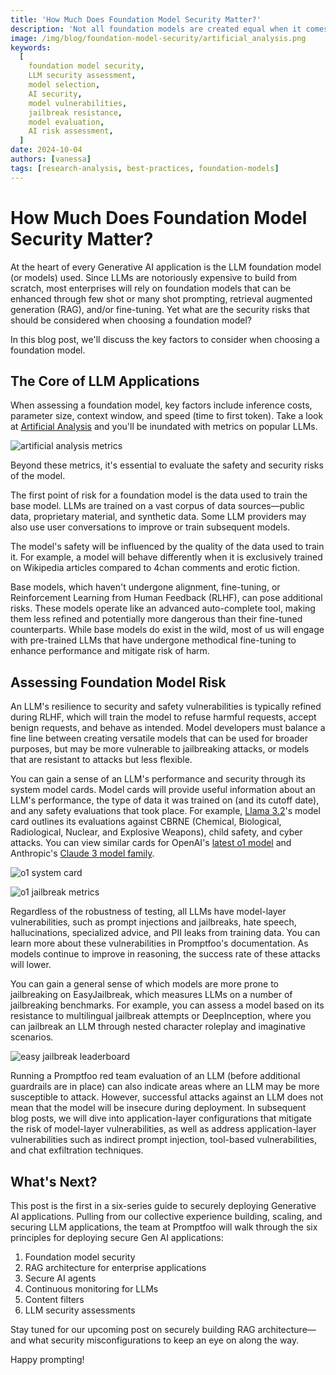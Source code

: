 ```yaml
---
title: 'How Much Does Foundation Model Security Matter?'
description: 'Not all foundation models are created equal when it comes to security. Learn what to look for in model cards and how to assess jailbreak resistance before you build.'
image: /img/blog/foundation-model-security/artificial_analysis.png
keywords:
  [
    foundation model security,
    LLM security assessment,
    model selection,
    AI security,
    model vulnerabilities,
    jailbreak resistance,
    model evaluation,
    AI risk assessment,
  ]
date: 2024-10-04
authors: [vanessa]
tags: [research-analysis, best-practices, foundation-models]
---
```


# How Much Does Foundation Model Security Matter?

At the heart of every Generative AI application is the LLM foundation model (or models) used. Since LLMs are notoriously expensive to build from scratch, most enterprises will rely on foundation models that can be enhanced through few shot or many shot prompting, retrieval augmented generation (RAG), and/or fine-tuning. Yet what are the security risks that should be considered when choosing a foundation model?

In this blog post, we'll discuss the key factors to consider when choosing a foundation model.

<!-- truncate -->

## The Core of LLM Applications

When assessing a foundation model, key factors include inference costs, parameter size, context window, and speed (time to first token). Take a look at [Artificial Analysis](https://artificialanalysis.ai/) and you'll be inundated with metrics on popular LLMs.

![artificial analysis metrics](/img/blog/foundation-model-security/artificial_analysis.png)

Beyond these metrics, it's essential to evaluate the safety and security risks of the model.

The first point of risk for a foundation model is the data used to train the base model. LLMs are trained on a vast corpus of data sources—public data, proprietary material, and synthetic data. Some LLM providers may also use user conversations to improve or train subsequent models.

The model's safety will be influenced by the quality of the data used to train it. For example, a model will behave differently when it is exclusively trained on Wikipedia articles compared to 4chan comments and erotic fiction.

Base models, which haven't undergone alignment, fine-tuning, or Reinforcement Learning from Human Feedback (RLHF), can pose additional risks. These models operate like an advanced auto-complete tool, making them less refined and potentially more dangerous than their fine-tuned counterparts. While base models do exist in the wild, most of us will engage with pre-trained LLMs that have undergone methodical fine-tuning to enhance performance and mitigate risk of harm.

## Assessing Foundation Model Risk

An LLM's resilience to security and safety vulnerabilities is typically refined during RLHF, which will train the model to refuse harmful requests, accept benign requests, and behave as intended. Model developers must balance a fine line between creating versatile models that can be used for broader purposes, but may be more vulnerable to jailbreaking attacks, or models that are resistant to attacks but less flexible.

You can gain a sense of an LLM's performance and security through its system model cards. Model cards will provide useful information about an LLM's performance, the type of data it was trained on (and its cutoff date), and any safety evaluations that took place. For example, [Llama 3.2](https://github.com/meta-llama/llama-models/blob/main/models/llama3_2/MODEL_CARD.md)'s model card outlines its evaluations against CBRNE (Chemical, Biological, Radiological, Nuclear, and Explosive Weapons), child safety, and cyber attacks. You can view similar cards for OpenAI's [latest o1 model](https://openai.com/index/openai-o1-system-card/) and Anthropic's [Claude 3 model family](https://docs.anthropic.com/en/docs/resources/model-card).

![o1 system card](/img/blog/foundation-model-security/o1_system_card.png)

![o1 jailbreak metrics](/img/blog/foundation-model-security/o1_jailbreak_metrics.png)

Regardless of the robustness of testing, all LLMs have model-layer vulnerabilities, such as prompt injections and jailbreaks, hate speech, hallucinations, specialized advice, and PII leaks from training data. You can learn more about these vulnerabilities in Promptfoo's documentation. As models continue to improve in reasoning, the success rate of these attacks will lower.

You can gain a general sense of which models are more prone to jailbreaking on EasyJailbreak, which measures LLMs on a number of jailbreaking benchmarks. For example, you can assess a model based on its resistance to multilingual jailbreak attempts or DeepInception, where you can jailbreak an LLM through nested character roleplay and imaginative scenarios.

![easy jailbreak leaderboard](/img/blog/foundation-model-security/easy_jailbreak_leaderboard.png)

Running a Promptfoo red team evaluation of an LLM (before additional guardrails are in place) can also indicate areas where an LLM may be more susceptible to attack. However, successful attacks against an LLM does not mean that the model will be insecure during deployment. In subsequent blog posts, we will dive into application-layer configurations that mitigate the risk of model-layer vulnerabilities, as well as address application-layer vulnerabilities such as indirect prompt injection, tool-based vulnerabilities, and chat exfiltration techniques.

## What's Next?

This post is the first in a six-series guide to securely deploying Generative AI applications. Pulling from our collective experience building, scaling, and securing LLM applications, the team at Promptfoo will walk through the six principles for deploying secure Gen AI applications:

1. Foundation model security
2. RAG architecture for enterprise applications
3. Secure AI agents
4. Continuous monitoring for LLMs
5. Content filters
6. LLM security assessments

Stay tuned for our upcoming post on securely building RAG architecture—and what security misconfigurations to keep an eye on along the way.

Happy prompting!

